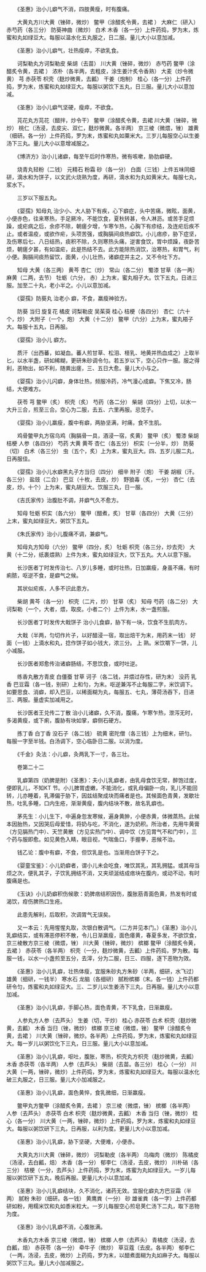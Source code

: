 <!-- { "loadSidebar": true } -->
　　《圣惠》治小儿癖气不消，四肢黄瘦，时有腹痛。

　　大黄丸方川大黄（锉碎，微炒） 鳖甲（涂醋炙令黄，去裙 ） 大麻仁（研入） 赤芍药（各三分） 防葵神曲（微炒） 白术 木香（各一分）上件药捣，罗为末，炼蜜和丸如绿豆大。每服以温水化五丸服之，日二服。量儿大小以意加减。

　　《圣惠》治小儿癖气，壮热瘦瘁，不欲乳食。

　　诃梨勒丸方诃梨勒皮 柴胡（去苗） 川大黄（锉碎，微炒） 赤芍药 鳖甲（涂醋炙令黄，去裙 ） 浓朴（各半两，去粗皮，涂生姜汁炙令香熟） 大麦（炒令微黄） 芎 赤茯苓 枳壳（麸炒微黄，去瓤） 干姜（炮制） 桂心（各一分）上件药捣，罗为末，炼蜜和丸如绿豆大。每服以粥饮下五丸，日三服。量儿大小以意加减。

　　《圣惠》治小儿癖气坚硬，瘦瘁，不欲食。

　　芫花丸方芫花（醋拌，炒令干） 鳖甲（涂醋炙令黄，去裙 川大黄（锉碎，微炒） 桃仁（汤浸，去皮尖、双仁，麸炒微黄。各半两） 京三棱（微煨，锉） 雄黄（细研。各一分）上件药捣，罗为末，炼蜜和丸如粟米大。三岁儿每服空心以生姜汤下三丸。量儿大小以意增减服之。

　　《博济方》治小儿诸癖，每至午后时作寒热，微有咳嗽，胁肋癖硬。

　　烧青丸轻粉（二钱） 元精石 粉霜 砂（各一分） 白面（三钱）上件五味同细研，滴水和为饼子，以文武火烧熟为度，再研，滴水和为丸如黄米大。每服七丸，浆水下。

　　三岁以下服五丸。

　　《婴孺》知母丸 治少小、大人胁下有疾，心下癖症，头中苦痛，微眩，面黄，小便赤色，往来寒热，手足厥冷，不能饮食，夏秋转甚，令人淋沥。或苦手足烦躁，或疟病之后，余疹不除，朝瘥夕增，乍寒乍热，心胸下有疹结，及连疟后疾不止。或者温疫，或欲作疟，头项苦强，或胸膈间痰热癖饮。小儿痞疹，胁下症坚，及伤寒后七、八日结热，痰积不除，久则寒热头痛，逆害食饮，胃中烦躁，夜卧苦烦，朝瘥夕甚，有如温疟，此是热结不去。此方能除热消饮，治寒热，和胃气，利小便。胸膈间痰热留饮，面黄，小儿壮热，诸癖症并主之，又不令吐下方。

　　知母 大黄（各三两） 黄芩 杏仁（炒） 常山（各二分） 蜀漆 甘草（各一两） 麻黄（二两，去节） 牡蛎（六分， 赤）上为末，蜜丸相子大。饮下五丸，日进三服。加至二十丸，老小半之。小儿以意加减。

　　《婴孺》防葵丸 治老小 癖，不食，羸瘦神验方。

　　防葵 当归 旋复花 橘皮 诃梨勒皮 吴茱萸 桂心 桔梗（各四分） 杏仁（六十个，炒） 大附子（一个，炮） 大黄（十二分） 鳖甲（六分）上为末，蜜丸梧子大。每服十五丸，日再服。

　　《婴孺》治小儿 癖方。

　　质汗（出西蕃，如凝血。蕃人煎甘草、松泪、柽乳、地黄并热血成之）上取半匕，以水半盏，研如稀糊，更研朱砂调令匀。若五岁以下，空心只作一服。服之得利，恶物出，如不利，随粪出瘥，三、五日大愈。量儿大小与之。

　　《婴孺》治小儿闪癖，身体壮热，频服冷药，冷气漫心成癖。下焦又冷，肠结，大便难方。

　　茯苓 芎 鳖甲（炙） 枳壳（炙） 芍药（各二分） 柴胡（四分）上切，以水一大升三合，煎至三合。空心为二服，去五、六里再服。忌苋子。

　　《婴孺》治小儿羸瘦，腹中有癖，两胁坚满，时痛，食不生肌。

　　鸡骨鳖甲丸方宿乌鸡（胸膈骨一具，酒浸一宿，炙黄） 鳖甲（炙） 蜀漆 柴胡 桔梗 人参（各四分） 芍药 大黄 黄芩 杏仁（各五分） 枳实（一分半，炒） 防葵（切） 白术（各三分） 虫（五个，炙）上为末，蜜丸豆大。四、五岁儿服二丸，日再服佳。

　　《婴孺》治小儿水癖黑丸子方当归（四分） 细辛 附子（炮） 干姜 胡椒（汗。各三分） 盐豉（二合） 巴豆（十枚，去皮，炒） 野狼毒（炙，一分） 杏仁（去皮，炒。十个）上为末，蜜丸胡豆大。饮服三丸，日一服。

　　《吉氏家传》治腹肚不调，并癖气久不愈方。

　　知母 牡蛎 枳实（各六分） 鳖甲（醋煮，炙） 甘草（各四分） 大黄（三分）上末，蜜丸如绿豆大，粥饮下五丸。

　　《朱氏家传》治小儿腹痛不调，兼癖气。

　　知母丸方知母（六分） 鳖甲（四分，炙） 牡蛎 枳壳（各三分，炒去壳） 大黄（十二分，纸裹煨熟）上件为末，蜜丸如绿豆大，饮下五丸。大人以意下服。

　　长沙医者丁时发传治七、八岁儿多睡，或时壮热，日加羸瘦，身虽不痛，有时痢脓，呕逆不食，是癖气之候。

　　其状似疟疾，人多不识此患方。

　　柴胡 黄芩（各一分） 枳壳（二片，炒） 甘草（炙） 知母 芍药（各二分） 大诃梨勒（一个，大者，煨，取皮。小者二个）上件为末，水一盏煎服。

　　长沙医者丁时发传大戟饼子 治小儿食癖，胁下有一块，饮食不生肌肉方。

　　大戟（半两，匀切作片子，以好醋浸一宿，取出焙干为末，用药末一钱） 好面（一钱）上滴水和丸，捻作饼子如小钱大，浓三分。 上 熟。米饮嚼下一饼，儿小减服。

　　长沙医者郑愈传治诸癖肠结，不思饮食，或时吐逆。

　　练香丸散方青皮 白僵蚕 甘草 诃子（各二钱，并煨过存性，研为末） 没药 乳香 巴豆霜（各一钱，别研）上和匀，为末。呕逆兼泻不止每服二字，米饮调下。如要思食、消癖，却入巴豆，以稀面糊为丸，每服五、七丸，薄荷汤吞下，日进三、两服。量虚实加减用之。

　　长沙医者王兑传二丁散 治小儿诸癖，久不消，腹痛，乍寒乍热，泄泻无时，多渴黄瘦，或下痢，腹胁有块如掌，癖侧石硬方。

　　拣丁香 白丁香 没石子（各二钱） 硫黄 密陀僧（各三钱）上为细末，研匀。每服一字至半钱。白汤调下，空心临卧日二服。以消为度。

　　《千金》灸法：小儿癖，灸两乳下一寸，各三壮。

　　卷第二十二

　　乳癖第四（奶脾是附）《圣惠》：夫小儿乳癖者，由乳母食饮无常，醉饱过度，便即乳儿，不知KT 节。小儿脾胃虚嫩，不能消化，或乳母偏卧一向，乳儿不能回转，儿亦睡着，乳滞偏于胁下，因兹结聚成块而痛者是也。其候面色青黄，发歇壮热，吐乳多睡，口内生疮，渐渐黄瘦，腹内结块不散，故名乳癖也。

　　茅先生：小儿生下，中遍身忽发寒候，遍身黄肿，小便赤黄，体微蒸热。此候本因胎热，又因哭后母爱惜，将奶与吃，不消化，遂为奶积。所治者，先用牛黄膏（方见膈热门中）、天竺黄散（方见实热门中）、调中饮（方见胃气不和门中），三个药与服即愈。如见黄色入睛，眼目视，气喘鱼口，手握拳，恶候不治。

　　钱乙论：腹中有癖，不食，但饮乳是也。当渐用白饼子下之。

　　《婴童宝鉴》：小儿奶癖者，谓小儿未会吃食，唯饮其乳，其乳拥猛。或其母当烦之次，便乳其子，子饮乳拥结不消，又夹顽涎结成痞块在腹内，或动不动，有时腹痛是也。

　　《玉诀》小儿奶癖积伤候歌：奶脾痞结积因伤，腹胀筋青面色黄，热发有时或渴饮，疳伤脾热口生疮。

　　此患先解利，后取积，次调胃气无误矣。

　　又一本云：先用惺惺丸取，次银白散调气。（二方并见本门。）《圣惠》治小儿乳癖结实，或有滞恶停积不散，令儿日渐羸瘦，面色痿黄，春夏多发，不欲饮食，京三棱散方京三棱（微煨，锉） 川大黄（锉碎，微炒） 槟榔 鳖甲（涂醋炙令黄，去裙 ） 赤茯苓（各半两） 枳壳（一分，麸炒微黄，去瓤）上件药捣，罗为散。每服一钱，以水一小盏煎至五分，去滓，分为二服，日三、四服，逐下恶物为效。

　　《圣惠》治小儿乳癖，壮热体瘦，宜服朱砂丸方朱砂（半两，细研，水飞过） 雄黄（细研，一钱半） 寒水石 龙脑（各细研） 腻粉槟榔（末。各一钱）上件药都研令匀，炼蜜和丸如绿豆大。三、二岁儿以生姜汤下三丸，日再服。量儿大小以意加减。

　　《圣惠》治小儿乳癖，手脚心热，面色青黄，不下乳食，日渐羸瘦。

　　人参丸方人参（去芦头） 生姜（切，干炒） 桂心 赤茯苓 白术 枳壳（麸炒微黄，去瓤） 木香 当归（锉，微炒） 槟榔 京三棱（微煨，锉） 鳖甲（涂醋炙令黄，去裙 ） 川大黄（锉碎，微炒。各半两）上件药捣，罗为末，炼蜜和丸如绿豆大。每一岁儿以粥饮化下三丸，日三服。量儿大小以意加减。

　　《圣惠》治小儿乳癖，呕吐，腹胀，寒热，枳壳丸方枳壳（麸炒微黄，去瓤） 木香 赤茯苓（各半两） 人参（去芦头） 柴胡（去苗。各三分） 桂心（一分） 川大黄（一两，锉碎，微炒）上件药捣，罗为末，炼蜜和丸如绿豆大。每服以温水化破三丸服之，日三服。量儿大小加减服之。

　　《圣惠》治小儿乳癖，面色黄悴，食乳微细，日渐羸瘦。

　　鳖甲丸方鳖甲（涂醋炙令黄，去裙 ） 京三棱（微煨，锉） 槟榔（各半两） 人参（去芦头） 赤茯苓 白术 枳壳（麸炒微黄，去瓤） 木香 当归（锉，微炒） 桂心（各一分） 川大黄（一两，锉碎，微炒）上件药捣，罗为末，炼蜜和丸如绿豆大。每服以粥饮研下三丸，日再服，以利为度。更量儿大小以意加减。

　　《圣惠》治小儿乳癖，胁下坚硬，大便难，小便赤。

　　大黄丸方川大黄（锉碎，微炒） 诃梨勒皮（各半两） 乌梅肉（微炒） 陈橘皮（汤浸，去白瓤，焙） 木香（各一分） 郁李仁（汤浸，去皮，微炒） 川朴硝（各三分） 桔梗（一分，去芦头）上件药捣，罗为末，炼蜜为丸如绿豆大。一岁儿每服以粥饮研下五丸，晚后再服。更量儿大小以意加减。

　　《圣惠》治小儿乳癖结块，久不消化，诸药无效。宜服化癖丸方巴豆霜（半两） 腻粉 朱砂（细研。各一钱） 黄鹰粪（一分） 砂 雄雀粪（各一字）上件药都研如粉，用糯米饮和丸如黍米粒大。一岁儿每服空心煎皂荚仁汤下二丸，取下恶物为度。

　　《圣惠》治小儿乳癖不消，心腹胀满。

　　木香丸方木香 京三棱（微煨，锉） 槟榔 人参（去芦头） 青橘皮（汤浸，去白瓤，焙） 赤茯苓（各一分） 牵牛子（微炒） 草豆蔻（去皮。各半两） 郁李仁（一两，汤浸，去皮，微炒）上药捣，罗为末，以醋煮面糊为丸如麻子大。每服以粥饮下三丸。量儿大小加减服之。

